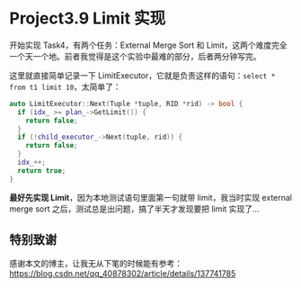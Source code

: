 # Project3.9 Limit 实现

开始实现 Task4，有两个任务：External Merge Sort 和 Limit，这两个难度完全一个天一个地。前者我觉得是这个实验中最难的部分，后者两分钟写完。

这里就直接简单记录一下 LimitExecutor，它就是负责这样的语句：`select * from t1 limit 10`，太简单了：

```cpp
auto LimitExecutor::Next(Tuple *tuple, RID *rid) -> bool {
  if (idx_ >= plan_->GetLimit()) {
    return false;
  }
  if (!child_executor_->Next(tuple, rid)) {
    return false;
  }
  idx_++;
  return true;
}
```

**最好先实现 Limit**，因为本地测试语句里面第一句就带 limit，我当时实现 external merge sort 之后，测试总是出问题，搞了半天才发现要把 limit 实现了...

## 特别致谢
感谢本文的博主，让我无从下笔的时候能有参考：https://blog.csdn.net/qq_40878302/article/details/137741785